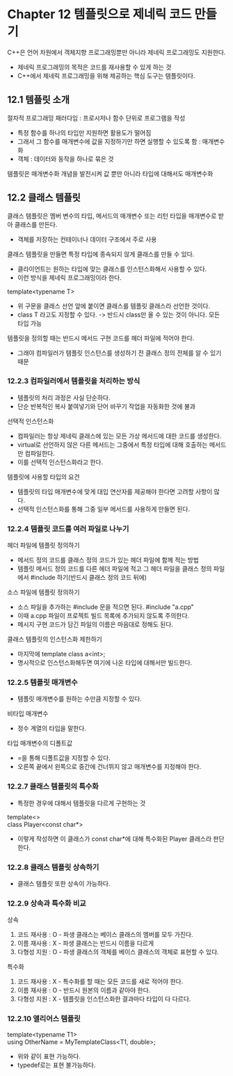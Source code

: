 # Chapter 12 템플릿으로 제네릭 코드 만들기
C++은 언어 차원에서 객체지향 프로그래밍뿐만 아니라 제네릭 프로그래밍도 지원한다.
* 제네릭 프로그래밍의 목적은 코드를 재사용할 수 있게 하는 것
* C++에서 제네릭 프로그래밍을 위해 제공하는 핵심 도구는 템플릿이다.

## 12.1 템플릿 소개
절차적 프로그래밍 패러다임 : 프로시저나 함수 단위로 프로그램을 작성
* 특정 함수를 하나의 타입만 지원하면 활용도가 떨어짐
* 그래서 그 함수를 매개변수에 값을 지정하기만 하면 실행할 수 있도록 함 : 매개변수화
* 객체 : 데이터와 동작을 하나로 묶은 것

템플릿은 매개변수화 개념을 발전시켜 값 뿐만 아니라 타입에 대해서도 매개변수화


## 12.2 클래스 템플릿
클래스 템플릿은 멤버 변수의 타입, 메서드의 매개변수 또는 리턴 타입을 매개변수로 받아 클래스를 만든다.
* 객체를 저장하는 컨테이너나 데이터 구조에서 주로 사용

클래스 템플릿을 만들면 특정 타입에 종속되지 않게 클래스를 만들 수 있다.
* 클라이언트는 원하는 타입에 맞는 클래스를 인스턴스화해서 사용할 수 있다.
* 이런 방식을 제네릭 프로그래밍이라 한다.

template\<typename T>
* 위 구문을 클래스 선언 앞에 붙이면 클래스를 템플릿 클래스라 선언한 것이다.
* class T 라고도 지정할 수 있다. -> 반드시 class만 올 수 있는 것이 아니다. 모든 타입 가능

템플릿을 정의할 때는 반드시 메서드 구현 코드를 헤더 파일에 적어야 한다.
* 그래야 컴파일러가 템플릿 인스턴스를 생성하기 전 클래스 정의 전체를 알 수 있기 때문


### 12.2.3 컴파일러에서 템플릿을 처리하는 방식
* 템플릿의 처리 과정은 사실 단순하다.
* 단순 반복적인 복사 붙여넣기와 단어 바꾸기 작업을 자동화한 것에 불과

선택적 인스턴스화
* 컴파일러는 항상 제네릭 클래스에 있는 모든 가상 메서드에 대한 코드를 생성한다.
* virtual로 선언하지 않은 다른 메서드는 그중에서 특정 타입에 대해 호출하는 메서드만 컴파일한다.
* 이를 선택적 인스턴스화라고 한다.

템플릿에 사용할 타입의 요건
* 템플릿의 타입 매개변수에 맞게 대입 연산자를 제공해야 한다면 고려할 사항이 많다.
* 선택적 인스턴스화를 통해 그중 일부 메서드를 사용하게 만들면 된다.

### 12.2.4 템플릿 코드를 여러 파일로 나누기
헤더 파일에 템플릿 정의하기
* 메서드 정의 코드를 클래스 정의 코드가 있는 헤더 파일에 함께 적는 방법
* 템플릿 메서드 정의 코드를 다른 헤더 파일에 적고 그 헤더 파일을 클래스 정의 파일에서 #include 하기(반드시 클래스 정의 코드 뒤에)

소스 파일에 템플릿 정의하기
* 소스 파일을 추가하는 #include 문을 적으면 된다. #include "a.cpp"
* 이때 a.cpp 파일이 프로젝트 빌드 목록에 추가되지 않도록 주의한다.
* 메시지 구현 코드가 담긴 파일의 이름은 마음대로 정해도 된다.

클래스 템플릿의 인스턴스화 제한하기
* 마지막에 template class a\<int>;
* 명시적으로 인스턴스화해두면 여기에 나온 타입에 대해서만 빌드한다.


### 12.2.5 템플릿 매개변수
* 템플릿 매개변수를 원하는 수만큼 지정할 수 있다.

비타입 매개변수
* 정수 계열의 타입을 말한다.

타입 매개변수의 디폴트값
* =을 통해 디폴트값을 지정할 수 있다.
* 오른쪽 끝에서 왼쪽으로 중간에 건너뛰지 않고 매개변수를 지정해야 한다.



### 12.2.7 클래스 템플릿의 특수화
* 특정한 경우에 대해서 템플릿을 다르게 구현하는 것

 template<>\
 class Player\<const char*>

 * 이렇게 작성하면 이 클래스가 const char*에 대해 특수화된 Player 클래스라 판단한다.

### 12.2.8 클래스 템플릿 상속하기
* 클래스 템플릿 또한 상속이 가능하다.


### 12.2.9 상속과 특수화 비교

상속
1. 코드 재사용 : O - 파생 클래스는 베이스 클래스의 멤버를 모두 가진다.
2. 이름 재사용 : X - 파생 클래스는 반드시 이름을 다르게
3. 다형성 지원 : O - 파생 클래스의 객체를 베이스 클래스의 객체로 표현할 수 있다.

특수화
1. 코드 재사용 : X - 특수화를 할 때는 모든 코드를 새로 적어야 한다.
2. 이름 재사용 : O - 반드시 원본의 이름과 같아야 한다.
3. 다형성 지원 : X - 템플릿을 인스턴스화한 결과마다 타입이 다 다르다.


### 12.2.10 앨리어스 템플릿
template\<typename T1>\
using OtherName = MyTemplateClass<T1, double>;
* 위와 같이 표현 가능하다.
* typedef로는 표현 불가능하다.